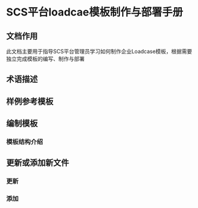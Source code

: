 # SCS平台loadcae模板制作与部署手册
## 文档作用
此文档主要用于指导SCS平台管理员学习如何制作企业Loadcase模板，根据需要独立完成模板的编写、制作与部署
## 术语描述

## 样例参考模板
## 编制模板
### 模板结构介绍
## 更新或添加新文件
### 更新
### 添加